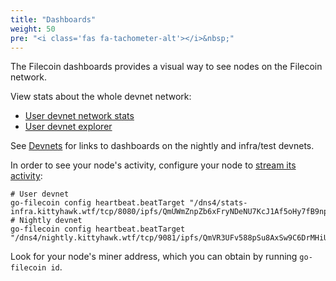 ```yaml
---
title: "Dashboards"
weight: 50
pre: "<i class='fas fa-tachometer-alt'></i>&nbsp;"
---
```


The Filecoin dashboards provides a visual way to see nodes on the Filecoin network.

View stats about the whole devnet network:
- [User devnet network stats](https://stats.kittyhawk.wtf/)
- [User devnet explorer](http://user.kittyhawk.wtf:8000/)

See [Devnets](../devnets) for links to dashboards on the nightly and infra/test devnets.

In order to see your node's activity, configure your node to [stream its activity](../getting-started#start-streaming-activity-from-your-node):

```Shell
# User devnet
go-filecoin config heartbeat.beatTarget "/dns4/stats-infra.kittyhawk.wtf/tcp/8080/ipfs/QmUWmZnpZb6xFryNDeNU7KcJ1Af5oHy7fB9npU67sseEjR"
# Nightly devnet
go-filecoin config heartbeat.beatTarget "/dns4/nightly.kittyhawk.wtf/tcp/9081/ipfs/QmVR3UFv588pSu8AxSw9C6DrMHiUFkWwdty8ajgPvtWaGU"
```

Look for your node's miner address, which you can obtain by running `go-filecoin id`.
